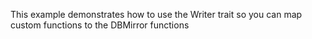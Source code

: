 This example demonstrates how to use the Writer trait so you can map custom functions to the DBMirror functions